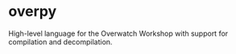 # overpy
High-level language for the Overwatch Workshop with support for compilation and decompilation.
